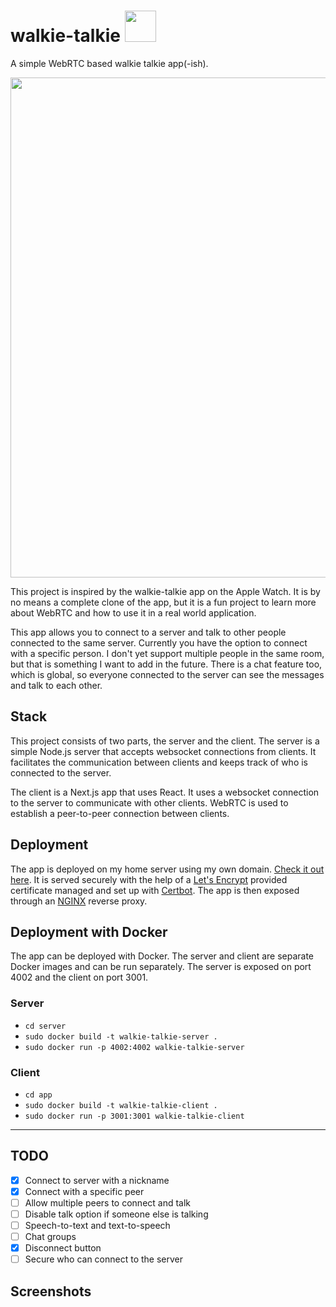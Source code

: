 # walkie-talkie <img width="50" src="https://github.com/Kajatin/walkie-talkie/assets/33018844/7d856caa-e225-443b-846f-cb14d2065c48">
A simple WebRTC based walkie talkie app(-ish).

<p align="center">
  <img width="800" src="https://github.com/Kajatin/walkie-talkie/assets/33018844/2065974b-ca8a-44c2-9b79-163ee7ab07fa">
</p>

This project is inspired by the walkie-talkie app on the Apple Watch. It is by no means
a complete clone of the app, but it is a fun project to learn more about WebRTC and
how to use it in a real world application.

This app allows you to connect to a server and talk to other people connected to the
same server. Currently you have the option to connect with a specific person. I
don't yet support multiple people in the same room, but that is something I want to
add in the future. There is a chat feature too, which is global, so everyone connected
to the server can see the messages and talk to each other.

## Stack

This project consists of two parts, the server and the client. The server is a simple
Node.js server that accepts websocket connections from clients. It facilitates the
communication between clients and keeps track of who is connected to the server.

The client is a Next.js app that uses React. It uses a websocket connection to the
server to communicate with other clients. WebRTC is used to establish a peer-to-peer
connection between clients.

## Deployment

The app is deployed on my home server using my own domain. [Check it out here](https://walkie-talkie.kajatin.xyz).
It is served securely with the help of a [Let's Encrypt](https://letsencrypt.org/)
provided certificate managed and set up with [Certbot](https://certbot.eff.org/).
The app is then exposed through an [NGINX](https://www.nginx.com/) reverse proxy.

## Deployment with Docker

The app can be deployed with Docker. The server and client are separate Docker images
and can be run separately. The server is exposed on port 4002 and the client on port
3001.

### Server

* `cd server`
* `sudo docker build -t walkie-talkie-server .`
* `sudo docker run -p 4002:4002 walkie-talkie-server`

### Client

* `cd app`
* `sudo docker build -t walkie-talkie-client .`
* `sudo docker run -p 3001:3001 walkie-talkie-client`

---

## TODO

* [x] Connect to server with a nickname
* [x] Connect with a specific peer
* [ ] Allow multiple peers to connect and talk
* [ ] Disable talk option if someone else is talking
* [ ] Speech-to-text and text-to-speech
* [ ] Chat groups
* [x] Disconnect button
* [ ] Secure who can connect to the server

## Screenshots
